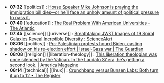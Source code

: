 - **07:32** [[politics]] :  [House Speaker Mike Johnson is praying the immigration bill dies—or he’ll face an unholy amount of political pressure to pass it.](https://slate.com/news-and-politics/2024/01/mike-johnson-immigration-bill-senate-house-republicans-trump.html)
- **07:40** [[education]] :  [The Real Problem With American Universities - The Atlantic](https://www.theatlantic.com/technology/archive/2024/01/dei-universities-are-broken/677288/)
- **07:45** [[science]] [[universe]] :  [Breathtaking JWST Images of 19 Spiral Galaxies Reveal Incredible Diversity : ScienceAlert](https://www.sciencealert.com/breathtaking-jwst-images-of-19-spiral-galaxies-reveal-incredible-diversity)
- **08:06** [[politics]] :  [Pro-Palestinian protests hound Biden, casting shadow on his re-election effort | Israel-Gaza war | The Guardian](https://www.theguardian.com/world/2024/jan/31/biden-pro-palestine-protest-israel)
- **08:08** [[religion]] [[liberation-theology]] :  [This liberation theologian was once silenced by the Vatican. In the Laudato Si’ era, he’s getting a second look. | America Magazine](https://www.americamagazine.org/arts-culture/2024/01/30/cbc-column-leonardo-boff-247049)
- **08:14** [[technical]] [[linux]] :  [Crunchbang   versus Bunsen Labs: Both turn it up to 12 • The Register](https://www.theregister.com/2024/01/31/crunchbang_versus_bunsen_labs/)